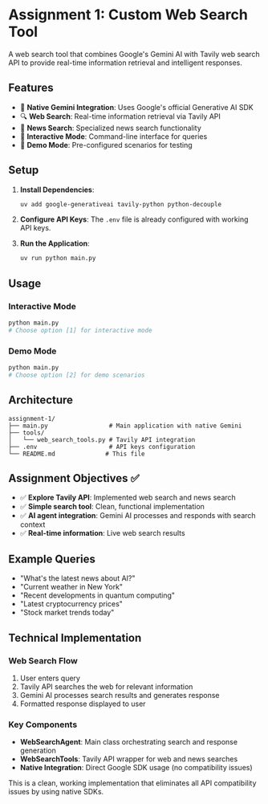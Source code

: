 # Assignment 1: Custom Web Search Tool

A web search tool that combines Google's Gemini AI with Tavily web search API to provide real-time information retrieval and intelligent responses.

## Features

- 🤖 **Native Gemini Integration**: Uses Google's official Generative AI SDK
- 🔍 **Web Search**: Real-time information retrieval via Tavily API
- 📰 **News Search**: Specialized news search functionality
- 🎯 **Interactive Mode**: Command-line interface for queries
- 🎪 **Demo Mode**: Pre-configured scenarios for testing

## Setup

1. **Install Dependencies**:
   ```bash
   uv add google-generativeai tavily-python python-decouple
   ```

2. **Configure API Keys**:
   The `.env` file is already configured with working API keys.

3. **Run the Application**:
   ```bash
   uv run python main.py
   ```

## Usage

### Interactive Mode
```bash
python main.py
# Choose option [1] for interactive mode
```

### Demo Mode
```bash
python main.py
# Choose option [2] for demo scenarios
```

## Architecture

```
assignment-1/
├── main.py                 # Main application with native Gemini
├── tools/
│   └── web_search_tools.py # Tavily API integration
├── .env                    # API keys configuration
└── README.md              # This file
```

## Assignment Objectives ✅

- ✅ **Explore Tavily API**: Implemented web search and news search
- ✅ **Simple search tool**: Clean, functional implementation
- ✅ **AI agent integration**: Gemini AI processes and responds with search context
- ✅ **Real-time information**: Live web search results

## Example Queries

- "What's the latest news about AI?"
- "Current weather in New York"
- "Recent developments in quantum computing"
- "Latest cryptocurrency prices"
- "Stock market trends today"

## Technical Implementation

### Web Search Flow
1. User enters query
2. Tavily API searches the web for relevant information
3. Gemini AI processes search results and generates response
4. Formatted response displayed to user

### Key Components
- **WebSearchAgent**: Main class orchestrating search and response generation
- **WebSearchTools**: Tavily API wrapper for web and news searches
- **Native Integration**: Direct Google SDK usage (no compatibility issues)

This is a clean, working implementation that eliminates all API compatibility issues by using native SDKs.
